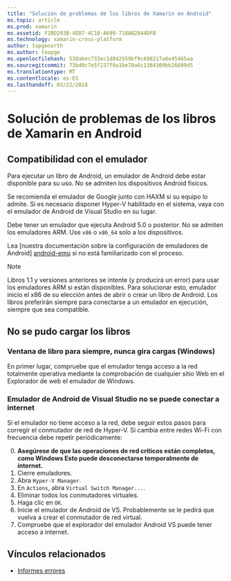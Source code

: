 ```yaml
---
title: "Solución de problemas de los libros de Xamarin en Android"
ms.topic: article
ms.prod: xamarin
ms.assetid: F1BD293B-4EB7-4C18-A699-718AB2844DFB
ms.technology: xamarin-cross-platform
author: topgenorth
ms.author: toopge
ms.openlocfilehash: 530abec733ec1d842559bf9c898217a8e45465aa
ms.sourcegitcommit: 73bd0c7e5f237f0a1be70a6c1384309bb26609d5
ms.translationtype: MT
ms.contentlocale: es-ES
ms.lasthandoff: 03/22/2018
---
```

# <a name="troubleshooting-xamarin-workbooks-on-android"></a>Solución de problemas de los libros de Xamarin en Android

## <a name="emulator-support"></a>Compatibilidad con el emulador

Para ejecutar un libro de Android, un emulador de Android debe estar disponible para su uso. No se admiten los dispositivos Android físicos.

Se recomienda el emulador de Google junto con HAXM si su equipo lo admite.
Si es necesario disponer Hyper-V habilitado en el sistema, vaya con el emulador de Android de Visual Studio en su lugar.

Debe tener un emulador que ejecuta Android 5.0 o posterior. No se admiten los emuladores ARM. Use `x86` o `x86_64` solo a los dispositivos.

Lea [nuestra documentación sobre la configuración de emuladores de Android] [ android-emu] si no está familiarizado con el proceso.

> [!NOTE]
> Libros 1.1 y versiones anteriores se intente (y producirá un error) para usar los emuladores ARM si están disponibles. Para solucionar esto, emulador inicio el x86 de su elección antes de abrir o crear un libro de Android. Los libros preferirán siempre para conectarse a un emulador en ejecución, siempre que sea compatible.

## <a name="workbooks-wont-load"></a>No se pudo cargar los libros

### <a name="workbook-window-spins-forever-never-loads-windows"></a>Ventana de libro para siempre, nunca gira cargas (Windows)

En primer lugar, compruebe que el emulador tenga acceso a la red totalmente operativa mediante la comprobación de cualquier sitio Web en el Explorador de web el emulador de Windows.

### <a name="visual-studio-android-emulator-cannot-connect-to-the-internet"></a>Emulador de Android de Visual Studio no se puede conectar a internet

Si el emulador no tiene acceso a la red, debe seguir estos pasos para corregir el conmutador de red de Hyper-V. Si cambia entre redes Wi-Fi con frecuencia debe repetir periódicamente:

0. **Asegúrese de que las operaciones de red críticos están completos, como Windows Esto puede desconectarse temporalmente de internet.**
1. Cierre emuladores.
2. Abra `Hyper-V Manager`.
3. En `Actions`, abra `Virtual Switch Manager...`.
4. Eliminar todos los conmutadores virtuales.
5. Haga clic en `OK`.
6. Inicie el emulador de Android de VS. Probablemente se le pedirá que vuelva a crear el conmutador de red virtual.
7. Compruebe que el explorador del emulador Android VS puede tener acceso a internet.

[android-emu]: https://developer.xamarin.com/guides/android/deployment,_testing,_and_metrics/debug-on-emulator/


## <a name="related-links"></a>Vínculos relacionados

- [Informes errores](~/tools/workbooks/install.md#reporting-bugs)
